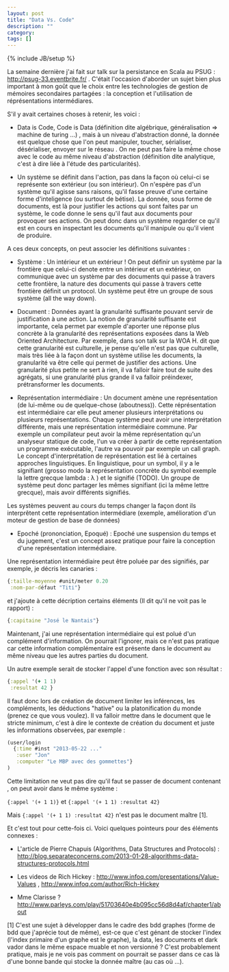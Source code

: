 ```yaml
---
layout: post
title: "Data Vs. Code"
description: ""
category: 
tags: []
---
```

{% include JB/setup %}


La semaine dernière j'ai fait sur talk sur la persistance en Scala au PSUG : http://psug-33.eventbrite.fr/ . C'était l'occasion d'aborder un sujet bien plus important à mon goût que le choix entre les technologies de gestion de mémoires secondaires partagées : la conception et l'utilisation de réprésentations intermédiares. 

S'il y avait certaines choses à retenir, les voici : 

* Data is Code, Code is Data (définition dite algébrique, généralisation => machine de turing ...) , mais à un niveau d'abstraction donné, la donnée est quelque chose que l'on peut manipuler, toucher, sérialiser, désérialiser, envoyer sur le réseau . On ne peut pas faire la même chose avec le code au même niveau d'abstraction (définition dite analytique, c'est à dire liée à l'étude des particularités). 

* Un système se définit dans l'action, pas dans la façon où celui-ci se représente son extérieur (ou son intérieur). On n'espère pas d'un système qu'il agisse sans raisons, qu'il fasse preuve d'une certaine forme d'inteligence (ou surtout de bétise). La donnée, sous forme de documents, est là pour justifier les actions qui sont faites par un système, le code donne le sens qu'il faut aux documents pour provoquer ses actions. On peut donc dans un système regarder ce qu'il est en cours en inspectant les documents qu'il manipule ou qu'il vient de produire.

A ces deux concepts, on peut associer les définitions suivantes : 

* Système : Un intérieur et un extérieur ! On peut définir un système par la frontière que celui-ci denote entre un intérieur et un extérieur, on communique avec un système par des documents qui passe à travers cette frontière, la nature des documents qui passe à travers cette frontière définit un protocol. Un système peut être un groupe de sous système (all the way down).

* Document : Données ayant la granularité suffisante pouvant servir de justification à une action. La notion de granularité suffisante est importante, cela permet par exemple d'aporter une réponse plus concrète à la granularité des représentations exposées dans la Web Oriented Architecture.  Par exemple, dans son talk sur la WOA H. dit que cette granularité est culturelle, je pense qu'elle n'est pas que culturelle, mais très liée à la façon dont un système utilise les documents, la granularité va être celle qui permet de justifier des actions. Une granularité plus petite ne sert à rien, il va falloir faire tout de suite des agrégats, si une granularité plus grande il va falloir préindexer, prétransformer les documents.

* Représentation intermédiaire : Un document amène une représentation (de lui-même ou de quelque-chose (aboutness)). Cette réprésentation est intermédiaire car elle peut amener plusieurs interprétations ou plusieurs représentations. Chaque système peut avoir une interprétation différente, mais une représentation intermédiaire commune. Par exemple un compilateur peut avoir la même représentation qu'un analyseur statique de code, l'un va créer à partir de cette représentation un programme exécutable, l'autre va pouvoir par exemple un call graph. Le concept d'interprétation de représentation est lié à certaines approches linguistiques. En linguistique, pour un symbol, il y a le signifiant (grosso modo la représentation concrète du symbol exemple la lettre grecque lambda : λ ) et le signifié (TODO).
Un groupe de système peut donc partager les mêmes signifiant (ici la même lettre grecque), mais avoir différents signifiés.

Les systèmes peuvent au cours du temps changer la façon dont ils interprêtent cette représentation intermédiare (exemple, amélioration d'un moteur de gestion de base de données) 

* Epoché (prononciation, Epoqué) : Epoché une suspension du temps et du jugement, c'est un concept assez pratique pour faire la conception d'une représentation intermédiaire.

Une représentation intermédiaire peut être poluée par des signifiés, par exemple, je décris les canaries : 

```clojure
{:taille-moyenne #unit/meter 0.20
 :nom-par-défaut "Titi"}
```

et j'ajoute à cette décription certains éléments (Il dit qu'il ne voit pas le rapport) : 

```clojure
{:capitaine "José le Nantais"}
```


Maintenant, j'ai une représentation intermédiaire qui est polué d'un complément d'information. On pourrait l'ignorer, mais ce n'est pas pratique car cette information complémentaire est présente dans le document au même niveau que les autres parties du document.

Un autre exemple serait de stocker l'appel d'une fonction avec son résultat : 

```clojure
{:appel '(+ 1 1) 
 :resultat 42 }
```

Il faut donc lors de création de document limiter les inférences, les compléments, les déductions "hative" ou la platonification du monde (prenez ce que vous voulez). Il va falloir mettre dans le document que le stricte minimum, c'est à dire le contexte de création du document et juste les informations observées, par exemple :

```clojure
(user/login 
  {:time #inst "2013-05-22 ..."
   :user "Jon"
   :computer "Le MBP avec des gommettes"}
)
```

Cette limitation ne veut pas dire qu'il faut se passer de document contenant , on peut avoir dans le même système : 

```{:appel '(+ 1 1)}``` et 
```{:appel '(+ 1 1) :resultat 42}```

Mais ```{:appel '(+ 1 1) :resultat 42}``` n'est pas le document maître [1].

Et c'est tout pour cette-fois ci. Voici quelques pointeurs pour des éléments connexes : 

- L'article de Pierre Chapuis (Algorithms, Data Structures and Protocols) :  http://blog.separateconcerns.com/2013-01-28-algorithms-data-structures-protocols.html

- Les videos de Rich Hickey : http://www.infoq.com/presentations/Value-Values , http://www.infoq.com/author/Rich-Hickey
 
- Mme Clarisse ? http://www.parleys.com/play/51703640e4b095cc56d8d4af/chapter1/about


 [1] C'est une sujet à développer dans le cadre des bdd graphes (forme de bdd que j'aprécie tout de même), est-ce que c'est génant de stocker l'index (l'index primaire d'un graphe est le graphe), la data, les documents et dark vador dans le même espace muable et non versionné ? C'est probablement pratique, mais je ne vois pas comment on pourrait se passer dans ce cas là d'une bonne bande qui stocke la donnée maître (au cas où ...).
